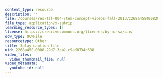 ```yaml
---
content_type: resource
description: ''
file: /courses/res-tll-004-stem-concept-videos-fall-2013/2268a458000829d73ea2c9ad0734c638_-IWKPe6X6Vs.srt
file_type: application/x-subrip
learning_resource_types: []
license: https://creativecommons.org/licenses/by-nc-sa/4.0/
ocw_type: OCWFile
resourcetype: Other
title: 3play caption file
uid: 2268a458-0008-29d7-3ea2-c9ad0734c638
video_files:
  video_thumbnail_file: null
video_metadata:
  youtube_id: null
---
```

